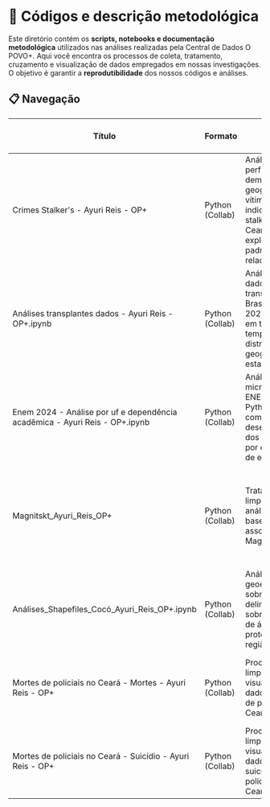 # 📂 Códigos e descrição metodológica

Este diretório contém os **scripts, notebooks e documentação metodológica** utilizados nas análises realizadas pela Central de Dados O POVO+. Aqui você encontra os processos de coleta, tratamento, cruzamento e visualização de dados empregados em nossas investigações. O objetivo é garantir a **reprodutibilidade** dos nossos códigos e análises.

## 📋 Navegação

| Título | Formato | Resumo | Conjunto(s) de dados usado(s) | Utilização em reportagem | Link direto |
|---------------------------|-----------|----------|-------------------------------|---------------------------|-------------|
| Crimes Stalker's -  Ayuri Reis - OP+ | Python (Collab) | Análise dos perfis demográficos e geográficos de vítimas e indiciados por stalking no Ceará, explorando padrões e relacionamentos. | Crimes Stalker's - Vítimas - Ayuri Reis - OP+.csv, Crimes Stalker's - Indiciados - Ayuri Reis - OP+.csv | ["Perseguição obsessiva: mais de 7 mil mulheres foram vítimas no Ceará"](https://mais.opovo.com.br/reportagens-especiais/stalking-perseguicao-crime-stalker/2025/08/19/perseguicao-obsessiva-mais-de-7-mil-mulheres-foram-vitimas-no-ceara.html) | [Link para o Notebook](https://colab.research.google.com/drive/1L-aj2juebT4thoTT0Q56cdqQBtwPvk-3?usp=sharing) 
| Análises transplantes dados - Ayuri Reis - OP+.ipynb | Python (Collab) | Análise de dados de transplantes no Brasil (2015-2025), com foco em tendências temporais e distribuição geográfica por estado. | Transplantes por Ano - 2015 a 2025.csv, Transplantes por Estados 2015 a 2025.csv |  ["Vida que renova: desafios e esperança no sistema brasileiro de transplantes"](https://mais.opovo.com.br/reportagens-especiais/transplantes-orgaos/2025/08/09/vida-que-renova-desafios-e-esperanca-no-sistema-brasileiro-de-transplantes.html) | [Link para o Notebook](https://colab.research.google.com/drive/11FfKGq63xMTtl6fQdNJdYXmb8QVibp0t?usp=sharing)
| Enem 2024 - Análise por uf e dependência acadêmica - Ayuri Reis - OP+.ipynb | Python (Collab) | Análise dos microdados do ENEM 2024 com Python para comparar o desempenho dos estudantes por estado e tipo de escola. | Dados enem 2k24.csv | ["Enem 2024: Rede estadual do Ceará é a 10ª do País; privada e federal têm maiores médias"](https://mais.opovo.com.br/reportagens-especiais/2025/08/02/enem-2024-rede-estadual-do-ceara-e-a-10-do-pais-privada-e-federal-tem-maiores-medias.html) | [Link para o Notebook](https://colab.research.google.com/drive/1NehIHxoZw_ZutKlRWhqe7XMhywdX5pxG?usp=sharing)
| Magnitskt_Ayuri_Reis_OP+ | Python (Collab) | Tratamento, limpeza e análise visual da base de nomes associados à Lei Magnitsky. | Magnitskt_definitivo.csv, resultados_opensanctions.csv | ["De assassinos a corruptos: a lista da Lei Magnitsky, aplicada contra Alexandre de Moraes por Trump"](https://mais.opovo.com.br/reportagens-especiais/2025/07/31/de-assassinos-a-corruptos-a-lista-da-lei-magnitsky-aplicada-contra-alexandre-de-moraes-por-trump.html) | [Link para o Notebook](https://colab.research.google.com/drive/1iGTiBQDgh5IE-IDOYn-h4p4Fpn_TFcyu?usp=sharing)
| Análises_Shapefiles_Cocó_Ayuri_Reis_OP+.ipynb | Python (Collab) | Análise geoespacial sobre as delimitações e sobreposições de áreas protegidas na região do Cocó. | Shapefiles da região do Cocó (Parque Estadual, APA, Zonas de Dunas, etc.) | ["Vivíamos no esgoto"](https://mais.opovo.com.br/reportagens-especiais/rio-coco-parque-do-coco-tensoes/2025/05/26/viviamos-no-esgoto-invasoes-no-parque-do-coco-expoem-problemas-de-habitacao-em-fortaleza.html) | [Link para o Notebook](https://colab.research.google.com/drive/1MZ7OKnO2IqbrFp4hQGqfZeLDdFMRU-Wb?usp=sharing) |
| Mortes de policiais no Ceará - Mortes - Ayuri Reis - OP+ | Python (Collab) | Processamento, limpeza e visualização dos dados de mortes de policiais no Ceará. | Mortes de policiais no Ceará - Mortes.csv | ["Letais, violentos e intencionais: os crimes contra policiais no Ceará"](https://mais.opovo.com.br/reportagens-especiais/policiais-seguranca-publica/2025/06/09/letais-violentos-e-intencionais-os-crimes-contra-policiais-no-ceara.html) | [Link para o Notebook](https://colab.research.google.com/drive/1lYLQ7MNNgHT0mkviNGWWS0tl5fipu2I6?usp=sharing) |
| Mortes de policiais no Ceará - Suicídio - Ayuri Reis - OP+ | Python (Collab) | Processamento, limpeza e visualização dos dados de suicídios de policiais no Ceará. | Mortes de policiais no Ceará - Suicídio.csv | ["Suicídio de policiais: o véu de mortes que recai sobre agentes de segurança"](https://mais.opovo.com.br/reportagens-especiais/policiais-seguranca-publica/2025/06/16/suicidio-de-policiais-o-veu-de-mortes-que-recai-sobre-agentes-de-seguranca.html) | [Link para o Notebook](https://colab.research.google.com/drive/1NmVDpDh2jqCr6HsF6PD7dPJnBhyE66hL) |

